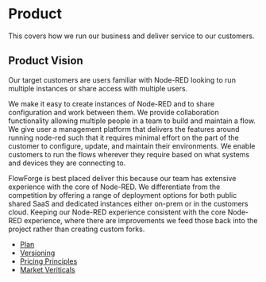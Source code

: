 # Product

This covers how we run our business and deliver service to our customers.

## Product Vision
Our target customers are users familiar with Node-RED looking to run multiple instances or share access with multiple users.

We make it easy to create instances of Node-RED and to share configuration and work between them. We provide collaboration functionality allowing multiple people in a team to build and maintain a flow. 
We give user a management platform that delivers the features around running node-red such that it requires minimal effort on the part of the customer to configure, update, and maintain their environments.
We enable customers to run the flows wherever they require based on what systems and devices they are connecting to.

FlowForge is best placed deliver this because our team has extensive experience with the core of Node-RED.
We differentiate from the competition by offering a range of deployment options for both public shared SaaS and dedicated instances either on-prem or in the customers cloud. Keeping our Node-RED experience consistent with the core Node-RED experience, where there are improvements we feed those back into the project rather than creating custom forks.


- [Plan](../product/plan.md)
- [Versioning](../product/versioning.md)
- [Pricing Principles](../product/pricing.md)
- [Market Veriticals](../product/verticals.md)